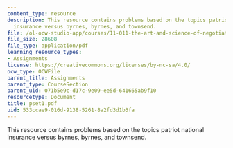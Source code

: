 ```yaml
---
content_type: resource
description: This resource contains problems based on the topics patriot national
  insurance versus byrnes, byrnes, and townsend.
file: /ol-ocw-studio-app/courses/11-011-the-art-and-science-of-negotiation-spring-2006/533ccae9016d913852618a2fd3d1b3fa_pset1.pdf
file_size: 28608
file_type: application/pdf
learning_resource_types:
- Assignments
license: https://creativecommons.org/licenses/by-nc-sa/4.0/
ocw_type: OCWFile
parent_title: Assignments
parent_type: CourseSection
parent_uid: 071b5e9c-d17c-9e09-ee5d-641665ab9f10
resourcetype: Document
title: pset1.pdf
uid: 533ccae9-016d-9138-5261-8a2fd3d1b3fa
---
```

This resource contains problems based on the topics patriot national insurance versus byrnes, byrnes, and townsend.